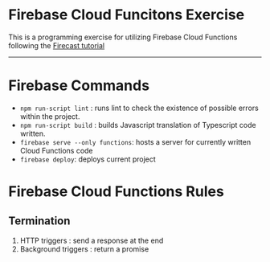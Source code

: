 # Firebase Cloud Funcitons Exercise

This is a programming exercise for utilizing Firebase Cloud Functions
following the [Firecast tutorial](https://www.youtube.com/playlist?list=PLl-K7zZEsYLkPZHe41m4jfAxUi0JjLgSM)

---

# Firebase Commands
* `npm run-script lint` : runs lint to check the existence of possible errors within the project.
* `npm run-script build` : builds Javascript translation of Typescript code written.
* `firebase serve --only functions`: hosts a server for currently written Cloud Functions code
* `firebase deploy`: deploys current project


# Firebase Cloud Functions Rules

## Termination
1. HTTP triggers : send a response at the end
2. Background triggers : return a promise